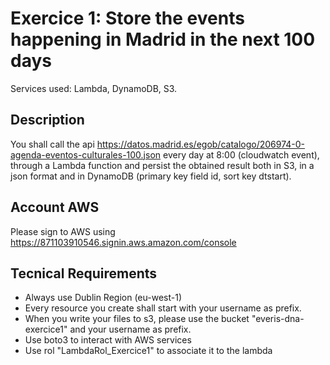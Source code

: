 #  Exercice 1: Store the events happening in Madrid in the next 100 days

Services used: Lambda, DynamoDB, S3.

## Description

You shall call the api https://datos.madrid.es/egob/catalogo/206974-0-agenda-eventos-culturales-100.json every day at 8:00 (cloudwatch event), through a Lambda function and persist the obtained result both in S3,
in a json format and in DynamoDB (primary key field id, sort key dtstart).

## Account AWS

Please sign to AWS using https://871103910546.signin.aws.amazon.com/console 

## Tecnical Requirements

- Always use Dublin Region (eu-west-1)
- Every resource you create shall start with your username as prefix.
- When you write your files to s3, please use the bucket "everis-dna-exercice1" and your username as prefix.
- Use boto3 to interact with AWS services
- Use rol "LambdaRol_Exercice1" to associate it to the lambda
